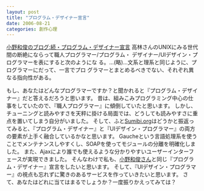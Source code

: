 ```yaml
---
layout: post
title: "プログラム・デザイナー宣言"
date: 2006-08-21
categories: 創作心理
---
```

 [小野和俊のブログ:続・プログラム・デザイナー宣言](http://blog.livedoor.jp/lalha/archives/50058753.html)
 高林さんのUNIXにみる世代間の断絶にならって職人プログラマー/プログラム・
 デザイナー/UIデザイン・プログラマーを表にすると次のようにな
 る。...(略)...文系と理系と同じように、プログラマーにだって、一言でプロ
 グラマーとまとめるべきでない、それぞれ異なる指向性がある。

もし、あなたはどんなプログラマーですか？と聞かれると『プログラム・デザイナー』だと答えるだろうと思います。
昔は、組みこみプログラミング中心の仕事をしていたので、『職人プログラマー』に傾倒していたと思います。
しかし、チューニングと読みやすさを天秤に掛ける局面では、どうしても読みやすさに重点を置いてしまう自分がいました。
そして、ふと[Sumibi.org](http://www.sumibi.org/)はどうかと振返ってみると、『プログラム・デザイナー』と『UIデザイン・プログラマー』の両方の要素が上手く融合しているかなと思います。
Gaucheという言語処理系を使うことでメンテナンスしやすくし、SOAPを使ってモジュールの分離を明確化しました。
また、Ajaxにより誰でも使えるような分かりやすいユーザーインターフェースが実現できました。
そんなわけで私も、[小野和俊さん](http://blog.livedoor.jp/lalha/)と同じ『プログラム・デザイナー』宣言をしたいと思います。
そして、『UIデザイン・プログラマー』の視点も忘れずに驚きのあるサービスを作っていきたいと思います。
さて、あなたはどれに当てはまるでしょうか？一度振りかえってみては？
